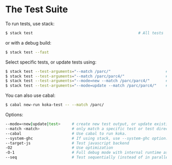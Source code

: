 
# The Test Suite

To run tests, use stack:

```sh
$ stack test                                              # All tests
```

or with a debug build:

```sh
$ stack test --fast 
```

Select specific tests, or update tests using:

```sh
$ stack test --test-arguments="--match /parc/"                        # One category
$ stack test --test-arguments="--match /parc/parc4/"                  # One specific file
$ stack test --test-arguments="--mode=new --match /parc/parc4/"       # Create output files
$ stack test --test-arguments="--mode=update --match /parc/parc4/"    # Update output files
```

You can also use cabal:

```sh
$ cabal new-run koka-test -- --match /parc/
```

Options:

```sh
--mode=<new|update|test>     # create new test output, or update existing one
--match <match>              # only match a specific test or test directory
--cabal                      # Use cabal to run koka.
--system-ghc                 # If using stack, use --system-ghc option.
--target-js                  # Test javascript backend
-O2                          # Use optimization
-O-1                         # Full debug mode with internal runtime assertions enabled
--seq                        # Test sequentially (instead of in parallel) 
```
